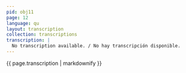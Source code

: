 ```yaml
---
pid: obj11
page: 12
language: qu
layout: transcription
collection: transcriptions
transcription: |
  No transcription available. / No hay transcripción disponible.
---
```


{{ page.transcription | markdownify }}
